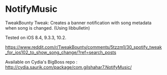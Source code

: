 # NotifyMusic
TweakBounty Tweak: Creates a banner notification with song metadata when song is changed. (Using libbulletin)

Tested on iOS 8.4, 9.3.3, 10.2.

https://www.reddit.com/r/TweakBounty/comments/5tzzm1/30_spotify_tweak_for_ios102_to_show_song_change/?ref=search_posts


Available on Cydia's BigBoss repo : http://cydia.saurik.com/package/com.gilshahar7.NotifyMusic/
